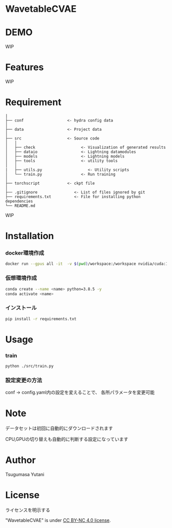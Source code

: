 # WavetableCVAE

# DEMO

WIP

# Features

WIP

# Requirement


```
|
├── conf                   <- hydra config data
│
├── data                   <- Project data
│
├── src                    <- Source code
│   │
│   ├── check                    <- Visualization of generated results
│   ├── dataio                   <- Lightning datamodules
│   ├── models                   <- Lightning models
│   ├── tools                    <- utility tools
│   │
|   ├── utils.py                    <- Utility scripts
│   └── train.py                 <- Run training
│
├── torchscript            <- ckpt file
│
├── .gitignore                <- List of files ignored by git
├── requirements.txt          <- File for installing python dependencies
└── README.md
```

WIP

# Installation


### docker環境作成

```bash
docker run --gpus all -it  -v $(pwd)/workspace:/workspace nvidia/cuda:11.7.1-cudnn8-devel-ubuntu20.04
```

### 仮想環境作成
```bash
conda create --name <name> python=3.8.5 -y
conda activate <name>
```
### インストール

```bash
pip install -r requirements.txt
```

# Usage

### train

```bash
python ./src/train.py
```

### 設定変更の方法

conf -> config.yaml内の設定を変えることで、
各所パラメータを変更可能

# Note

データセットは初回に自動的にダウンロードされます

CPU,GPUの切り替えも自動的に判断する設定になっています

# Author
Tsugumasa Yutani

# License
ライセンスを明示する

"WavetableCVAE" is under [CC BY-NC 4.0 license](https://creativecommons.org/licenses/by-nc/4.0/deed.ja).
